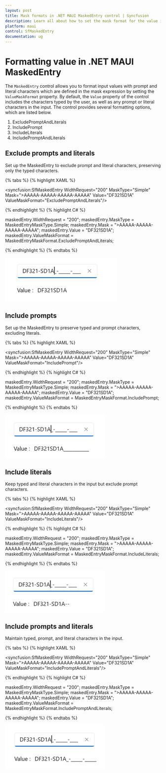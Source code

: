 ```yaml
---
layout: post
title: Mask formats in .NET MAUI MaskedEntry control | Syncfusion
description: Learn all about how to set the mask format for the value in the MaskedEntry (SfMaskedEntry) control with prompts and literals.
platform: maui
control: SfMaskedEntry
documentation: ug
---
```


# Formatting value in .NET MAUI MaskedEntry

The `MaskedEntry` control allows you to format input values with prompt and literal characters which are defined in the mask expression by setting the `ValueMaskFormat` property. By default, the `Value` property of the control includes the characters typed by the user, as well as any prompt or literal characters in the input. The control provides several formatting options, which are listed below.

1. ExcludePromptAndLiterals
2. IncludePrompt
3. IncludeLiterals
4. IncludePromptAndLiterals

## Exclude prompts and literals

Set up the MaskedEntry to exclude prompt and literal characters, preserving only the typed characters.

{% tabs %}
{% highlight XAML %}

<syncfusion:SfMaskedEntry WidthRequest="200"
                          MaskType="Simple"
                          Mask=">AAAAA-AAAAA-AAAAA-AAAAA"
                          Value="DF321SD1A"
                          ValueMaskFormat="ExcludePromptAndLiterals"/>

{% endhighlight %}
{% highlight C# %}

maskedEntry.WidthRequest = "200";
maskedEntry.MaskType = MaskedEntryMaskType.Simple;
maskedEntry.Mask = ">AAAAA-AAAAA-AAAAA-AAAAA";
maskedEntry.Value = "DF321SD1A";
maskedEntry.ValueMaskFormat = MaskedEntryMaskFormat.ExcludePromptAndLiterals;

{% endhighlight %}
{% endtabs %}

![MAUI MaskedEntry excludes prompts and literals](MaskedEntry_Images/maui_masked_entry_exclude_prompts_and_literals.png)

## Include prompts

Set up the MaskedEntry to preserve typed and prompt characters, excluding literals.

{% tabs %}
{% highlight XAML %}

<syncfusion:SfMaskedEntry WidthRequest="200"
                          MaskType="Simple"
                          Mask=">AAAAA-AAAAA-AAAAA-AAAAA"
                          Value="DF321SD1A"
                          ValueMaskFormat="IncludePrompt"/>

{% endhighlight %}
{% highlight C# %}

maskedEntry.WidthRequest = "200";
maskedEntry.MaskType = MaskedEntryMaskType.Simple;
maskedEntry.Mask = ">AAAAA-AAAAA-AAAAA-AAAAA";
maskedEntry.Value = "DF321SD1A";
maskedEntry.ValueMaskFormat = MaskedEntryMaskFormat.IncludePrompt;

{% endhighlight %}
{% endtabs %}

![MAUI MaskedEntry includes prompts](MaskedEntry_Images/maui_masked_entry_include_prompts.png)

## Include literals

Keep typed and literal characters in the input but exclude prompt characters.

{% tabs %}
{% highlight XAML %}

<syncfusion:SfMaskedEntry WidthRequest="200"
                          MaskType="Simple"
                          Mask=">AAAAA-AAAAA-AAAAA-AAAAA"
                          Value="DF321SD1A"
                          ValueMaskFormat="IncludeLiterals"/>

{% endhighlight %}
{% highlight C# %}

maskedEntry.WidthRequest = "200";
maskedEntry.MaskType = MaskedEntryMaskType.Simple;
maskedEntry.Mask = ">AAAAA-AAAAA-AAAAA-AAAAA";
maskedEntry.Value = "DF321SD1A";
maskedEntry.ValueMaskFormat = MaskedEntryMaskFormat.IncludeLiterals;

{% endhighlight %}
{% endtabs %}

![MAUI MaskedEntry includes literals](MaskedEntry_Images/maui_masked_entry_include_literals.png)

## Include prompts and literals

Maintain typed, prompt, and literal characters in the input.

{% tabs %}
{% highlight XAML %}

<syncfusion:SfMaskedEntry WidthRequest="200"
                          MaskType="Simple"
                          Mask=">AAAAA-AAAAA-AAAAA-AAAAA"
                          Value="DF321SD1A"
                          ValueMaskFormat="IncludePromptAndLiterals"/>

{% endhighlight %}
{% highlight C# %}

maskedEntry.WidthRequest = "200";
maskedEntry.MaskType = MaskedEntryMaskType.Simple;
maskedEntry.Mask = ">AAAAA-AAAAA-AAAAA-AAAAA";
maskedEntry.Value = "DF321SD1A";
maskedEntry.ValueMaskFormat = MaskedEntryMaskFormat.IncludePromptAndLiterals;

{% endhighlight %}
{% endtabs %}

![MAUI MaskedEntry includes prompts and literals](MaskedEntry_Images/maui_masked_entry_include_prompts-and_literals.png)
